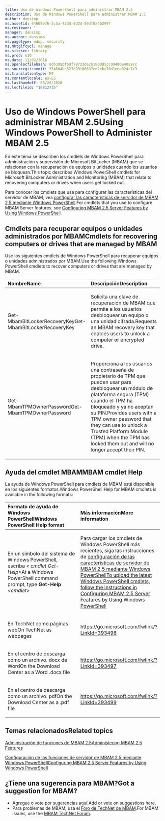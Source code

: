 ```yaml
---
title: Uso de Windows PowerShell para administrar MBAM 2.5
description: Uso de Windows PowerShell para administrar MBAM 2.5
author: dansimp
ms.assetid: 64668e76-2cba-433d-8d2d-50df0a4b2997
ms.reviewer: ''
manager: dansimp
ms.author: dansimp
ms.pagetype: mdop, security
ms.mktglfcycl: manage
ms.sitesec: library
ms.prod: w10
ms.date: 11/02/2016
ms.openlocfilehash: 8db305bfbdf79723da2b186dd5cc00406a4089cc
ms.sourcegitcommit: 354664bc527d93f80687cd2eba70d1eea024c7c3
ms.translationtype: MT
ms.contentlocale: es-ES
ms.lasthandoff: 06/26/2020
ms.locfileid: "10812735"
---
```

# <span data-ttu-id="27ac1-103">Uso de Windows PowerShell para administrar MBAM 2.5</span><span class="sxs-lookup"><span data-stu-id="27ac1-103">Using Windows PowerShell to Administer MBAM 2.5</span></span>


<span data-ttu-id="27ac1-104">En este tema se describen los cmdlets de Windows PowerShell para administración y supervisión de Microsoft BitLocker (MBAM) que se relacionan con la recuperación de equipos o unidades cuando los usuarios se bloquean.</span><span class="sxs-lookup"><span data-stu-id="27ac1-104">This topic describes Windows PowerShell cmdlets for Microsoft BitLocker Administration and Monitoring (MBAM) that relate to recovering computers or drives when users get locked out.</span></span>

<span data-ttu-id="27ac1-105">Para conocer los cmdlets que usa para configurar las características del servidor de MBAM, vea [configurar las características de servidor de MBAM 2,5 mediante Windows PowerShell](configuring-mbam-25-server-features-by-using-windows-powershell.md).</span><span class="sxs-lookup"><span data-stu-id="27ac1-105">For cmdlets that you use to configure MBAM Server features, see [Configuring MBAM 2.5 Server Features by Using Windows PowerShell](configuring-mbam-25-server-features-by-using-windows-powershell.md).</span></span>

## <a href="" id="cmdlets-for-recovering-computers-or-drives-that-are-managed-by-mbam-"></a><span data-ttu-id="27ac1-106">Cmdlets para recuperar equipos o unidades administrados por MBAM</span><span class="sxs-lookup"><span data-stu-id="27ac1-106">Cmdlets for recovering computers or drives that are managed by MBAM</span></span>


<span data-ttu-id="27ac1-107">Use los siguientes cmdlets de Windows PowerShell para recuperar equipos o unidades administrados por MBAM.</span><span class="sxs-lookup"><span data-stu-id="27ac1-107">Use the following Windows PowerShell cmdlets to recover computers or drives that are managed by MBAM.</span></span>

<table>
<colgroup>
<col width="50%" />
<col width="50%" />
</colgroup>
<thead>
<tr class="header">
<th align="left"><span data-ttu-id="27ac1-108">Nombre</span><span class="sxs-lookup"><span data-stu-id="27ac1-108">Name</span></span></th>
<th align="left"><span data-ttu-id="27ac1-109">Descripción</span><span class="sxs-lookup"><span data-stu-id="27ac1-109">Description</span></span></th>
</tr>
</thead>
<tbody>
<tr class="odd">
<td align="left"><p><span data-ttu-id="27ac1-110">Get-MbamBitLockerRecoveryKey</span><span class="sxs-lookup"><span data-stu-id="27ac1-110">Get-MbamBitLockerRecoveryKey</span></span></p></td>
<td align="left"><p><span data-ttu-id="27ac1-111">Solicita una clave de recuperación de MBAM que permite a los usuarios desbloquear un equipo o una unidad cifrada.</span><span class="sxs-lookup"><span data-stu-id="27ac1-111">Requests an MBAM recovery key that enables users to unlock a computer or encrypted drive.</span></span></p></td>
</tr>
<tr class="even">
<td align="left"><p><span data-ttu-id="27ac1-112">Get-MbamTPMOwnerPassword</span><span class="sxs-lookup"><span data-stu-id="27ac1-112">Get-MbamTPMOwnerPassword</span></span></p></td>
<td align="left"><p><span data-ttu-id="27ac1-113">Proporciona a los usuarios una contraseña de propietario de TPM que pueden usar para desbloquear un módulo de plataforma segura (TPM) cuando el TPM ha bloqueado y ya no aceptan su PIN.</span><span class="sxs-lookup"><span data-stu-id="27ac1-113">Provides users with a TPM owner password that they can use to unlock a Trusted Platform Module (TPM) when the TPM has locked them out and will no longer accept their PIN.</span></span></p></td>
</tr>
</tbody>
</table>

 

## <a href="" id="---------mbam-cmdlet-help"></a> <span data-ttu-id="27ac1-114">Ayuda del cmdlet MBAM</span><span class="sxs-lookup"><span data-stu-id="27ac1-114">MBAM cmdlet Help</span></span>


<span data-ttu-id="27ac1-115">La ayuda de Windows PowerShell para cmdlets de MBAM está disponible en los siguientes formatos:</span><span class="sxs-lookup"><span data-stu-id="27ac1-115">Windows PowerShell Help for MBAM cmdlets is available in the following formats:</span></span>

<table>
<colgroup>
<col width="50%" />
<col width="50%" />
</colgroup>
<thead>
<tr class="header">
<th align="left"><span data-ttu-id="27ac1-116">Formato de ayuda de Windows PowerShell</span><span class="sxs-lookup"><span data-stu-id="27ac1-116">Windows PowerShell Help format</span></span></th>
<th align="left"><span data-ttu-id="27ac1-117">Más información</span><span class="sxs-lookup"><span data-stu-id="27ac1-117">More information</span></span></th>
</tr>
</thead>
<tbody>
<tr class="odd">
<td align="left"><p><span data-ttu-id="27ac1-118">En un símbolo del sistema de Windows PowerShell, escriba <strong> </strong> &lt; <em> cmdlet Get-Help</em>&gt;</span><span class="sxs-lookup"><span data-stu-id="27ac1-118">At a Windows PowerShell command prompt, type <strong>Get-Help</strong> &lt;<em>cmdlet</em>&gt;</span></span></p></td>
<td align="left"><p><span data-ttu-id="27ac1-119">Para cargar los cmdlets de Windows PowerShell más recientes, siga las instrucciones de <a href="configuring-mbam-25-server-features-by-using-windows-powershell.md" data-raw-source="[Configuring MBAM 2.5 Server Features by Using Windows PowerShell](configuring-mbam-25-server-features-by-using-windows-powershell.md)"> configuración de las características de servidor de MBAM 2,5 mediante Windows PowerShell</span><span class="sxs-lookup"><span data-stu-id="27ac1-119">To upload the latest Windows PowerShell cmdlets, follow the instructions in <a href="configuring-mbam-25-server-features-by-using-windows-powershell.md" data-raw-source="[Configuring MBAM 2.5 Server Features by Using Windows PowerShell](configuring-mbam-25-server-features-by-using-windows-powershell.md)">Configuring MBAM 2.5 Server Features by Using Windows PowerShell</span></span></a></p></td>
</tr>
<tr class="even">
<td align="left"><p><span data-ttu-id="27ac1-120">En TechNet como páginas web</span><span class="sxs-lookup"><span data-stu-id="27ac1-120">On TechNet as webpages</span></span></p></td>
<td align="left"><p><a href="https://go.microsoft.com/fwlink/?LinkId=393498" data-raw-source="https://go.microsoft.com/fwlink/?LinkId=393498">https://go.microsoft.com/fwlink/?LinkId=393498</a></p></td>
</tr>
<tr class="odd">
<td align="left"><p><span data-ttu-id="27ac1-121">En el centro de descarga como un archivo. docx de Word</span><span class="sxs-lookup"><span data-stu-id="27ac1-121">On the Download Center as a Word .docx file</span></span></p></td>
<td align="left"><p><a href="https://go.microsoft.com/fwlink/?LinkId=393497" data-raw-source="https://go.microsoft.com/fwlink/?LinkId=393497">https://go.microsoft.com/fwlink/?LinkId=393497</a></p></td>
</tr>
<tr class="even">
<td align="left"><p><span data-ttu-id="27ac1-122">En el centro de descarga como un archivo. pdf</span><span class="sxs-lookup"><span data-stu-id="27ac1-122">On the Download Center as a .pdf file</span></span></p></td>
<td align="left"><p><a href="https://go.microsoft.com/fwlink/?LinkId=393499" data-raw-source="https://go.microsoft.com/fwlink/?LinkId=393499">https://go.microsoft.com/fwlink/?LinkId=393499</a></p></td>
</tr>
</tbody>
</table>

 



## <span data-ttu-id="27ac1-123">Temas relacionados</span><span class="sxs-lookup"><span data-stu-id="27ac1-123">Related topics</span></span>


[<span data-ttu-id="27ac1-124">Administración de funciones de MBAM 2.5</span><span class="sxs-lookup"><span data-stu-id="27ac1-124">Administering MBAM 2.5 Features</span></span>](administering-mbam-25-features.md)

[<span data-ttu-id="27ac1-125">Configuración de las funciones de servidor de MBAM 2.5 mediante Windows PowerShell</span><span class="sxs-lookup"><span data-stu-id="27ac1-125">Configuring MBAM 2.5 Server Features by Using Windows PowerShell</span></span>](configuring-mbam-25-server-features-by-using-windows-powershell.md)

 

## <span data-ttu-id="27ac1-126">¿Tiene una sugerencia para MBAM?</span><span class="sxs-lookup"><span data-stu-id="27ac1-126">Got a suggestion for MBAM?</span></span>
- <span data-ttu-id="27ac1-127">Agregue o vote por sugerencias [aquí](http://mbam.uservoice.com/forums/268571-microsoft-bitlocker-administration-and-monitoring).</span><span class="sxs-lookup"><span data-stu-id="27ac1-127">Add or vote on suggestions [here](http://mbam.uservoice.com/forums/268571-microsoft-bitlocker-administration-and-monitoring).</span></span> 
- <span data-ttu-id="27ac1-128">Para problemas de MBAM, usa el [Foro de TechNet de MBAM](https://social.technet.microsoft.com/Forums/home?forum=mdopmbam).</span><span class="sxs-lookup"><span data-stu-id="27ac1-128">For MBAM issues, use the [MBAM TechNet Forum](https://social.technet.microsoft.com/Forums/home?forum=mdopmbam).</span></span> 





